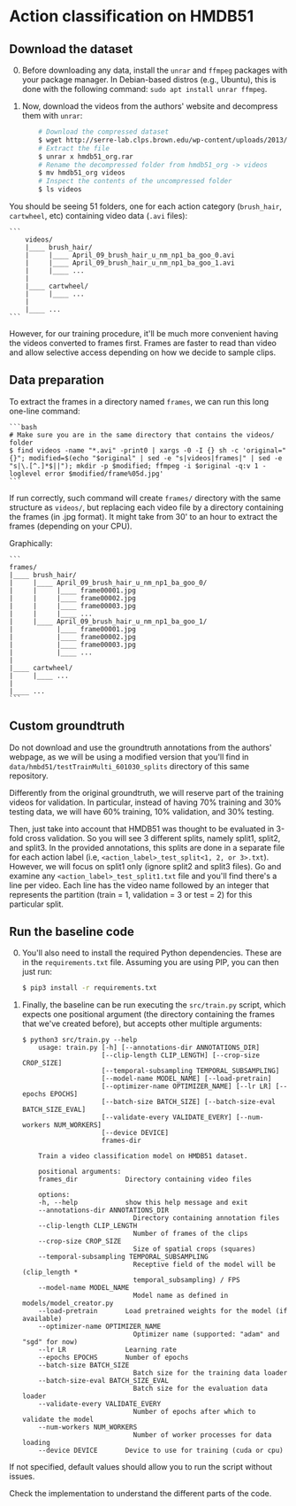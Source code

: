 # Action classification on HMDB51

## Download the dataset

0. Before downloading any data, install the `unrar` and `ffmpeg` packages with your package manager. In Debian-based distros (e.g., Ubuntu), this is done with the following command: `sudo apt install unrar ffmpeg`.

1. Now, download the videos from the authors' website and decompress them with `unrar`:

    ```bash
        # Download the compressed dataset
        $ wget http://serre-lab.clps.brown.edu/wp-content/uploads/2013/10/hmdb51_org.rar
        # Extract the file
        $ unrar x hmdb51_org.rar
        # Rename the decompressed folder from hmdb51_org -> videos
        $ mv hmdb51_org videos
        # Inspect the contents of the uncompressed folder
        $ ls videos
    ```

You should be seeing 51 folders, one for each action category (`brush_hair`, `cartwheel`, etc) containing video data (`.avi` files):

    ```
        videos/
        |____ brush_hair/
        |     |____ April_09_brush_hair_u_nm_np1_ba_goo_0.avi
        |     |____ April_09_brush_hair_u_nm_np1_ba_goo_1.avi
        |     |____ ...
        |
        |____ cartwheel/
        |     |____ ...
        |
        |____ ...
    ```

However, for our training procedure, it'll be much more convenient having the videos converted to frames first. Frames are faster to read than video and allow selective access depending on how we decide to sample clips.

## Data preparation

To extract the frames in a directory named `frames`, we can run this long one-line command:

    ```bash
    # Make sure you are in the same directory that contains the videos/ folder
    $ find videos -name "*.avi" -print0 | xargs -0 -I {} sh -c 'original="{}"; modified=$(echo "$original" | sed -e "s|videos|frames|" | sed -e "s|\.[^.]*$||"); mkdir -p $modified; ffmpeg -i $original -q:v 1 -loglevel error $modified/frame%05d.jpg'
    ```
    
If run correctly, such command will create  `frames/` directory with the same structure as `videos/`, but replacing each video file by a directory containing the frames (in .jpg format). It might take from 30' to an hour to extract the frames (depending on your CPU).

Graphically:

    ```
    frames/
    |____ brush_hair/
    |     |____ April_09_brush_hair_u_nm_np1_ba_goo_0/
    |     |     |____ frame00001.jpg
    |     |     |____ frame00002.jpg
    |     |     |____ frame00003.jpg
    |     |     |____ ...
    |     |____ April_09_brush_hair_u_nm_np1_ba_goo_1/
    |           |____ frame00001.jpg
    |           |____ frame00002.jpg
    |           |____ frame00003.jpg
    |           |____ ...
    |
    |____ cartwheel/
    |     |____ ...
    |
    |____ ...
    ```

## Custom groundtruth

Do not download and use the groundtruth annotations from the authors' webpage, as we will be using a modified version that you'll find in `data/hmbd51/testTrainMulti_601030_splits` directory of this same repository.

Differently from the original groundtruth, we will reserve part of the training videos for validation. In particular, instead of having 70% training and 30% testing data, we will have 60% training, 10% validation, and 30% testing.

Then, just take into account that HMDB51 was thought to be evaluated in 3-fold cross validation. So you will see 3 different splits, namely split1, split2, and split3. In the provided annotations, this splits are done in a separate file for each action label (i.e, `<action_label>_test_split<1, 2, or 3>.txt`). However, we will focus on split1 only (ignore split2 and split3 files). Go and examine any `<action_label>_test_split1.txt` file and you'll find there's a line per video. Each line has the video name followed by an integer that represents the partition (train = 1, validation = 3 or test = 2) for this particular split.

## Run the baseline code

0. You'll also need to install the required Python dependencies. These are in the `requirements.txt` file. Assuming you are using PIP, you can then just run:

    ```bash
    $ pip3 install -r requirements.txt
    ```

1. Finally, the baseline can be run executing the `src/train.py` script, which expects one positional argument (the directory containing the frames that we've created before), but accepts other multiple arguments:

    ```
    $ python3 src/train.py --help
        usage: train.py [-h] [--annotations-dir ANNOTATIONS_DIR]
                        [--clip-length CLIP_LENGTH] [--crop-size CROP_SIZE]
                        [--temporal-subsampling TEMPORAL_SUBSAMPLING]
                        [--model-name MODEL_NAME] [--load-pretrain]
                        [--optimizer-name OPTIMIZER_NAME] [--lr LR] [--epochs EPOCHS]
                        [--batch-size BATCH_SIZE] [--batch-size-eval BATCH_SIZE_EVAL]
                        [--validate-every VALIDATE_EVERY] [--num-workers NUM_WORKERS]
                        [--device DEVICE]
                        frames-dir

        Train a video classification model on HMDB51 dataset.

        positional arguments:
        frames_dir            Directory containing video files

        options:
        -h, --help            show this help message and exit
        --annotations-dir ANNOTATIONS_DIR
                                Directory containing annotation files
        --clip-length CLIP_LENGTH
                                Number of frames of the clips
        --crop-size CROP_SIZE
                                Size of spatial crops (squares)
        --temporal-subsampling TEMPORAL_SUBSAMPLING
                                Receptive field of the model will be (clip_length *
                                temporal_subsampling) / FPS
        --model-name MODEL_NAME
                                Model name as defined in models/model_creator.py
        --load-pretrain       Load pretrained weights for the model (if available)
        --optimizer-name OPTIMIZER_NAME
                                Optimizer name (supported: "adam" and "sgd" for now)
        --lr LR               Learning rate
        --epochs EPOCHS       Number of epochs
        --batch-size BATCH_SIZE
                                Batch size for the training data loader
        --batch-size-eval BATCH_SIZE_EVAL
                                Batch size for the evaluation data loader
        --validate-every VALIDATE_EVERY
                                Number of epochs after which to validate the model
        --num-workers NUM_WORKERS
                                Number of worker processes for data loading
        --device DEVICE       Device to use for training (cuda or cpu)
    ```

If not specified, default values should allow you to run the script without issues.

Check the implementation to understand the different parts of the code.

